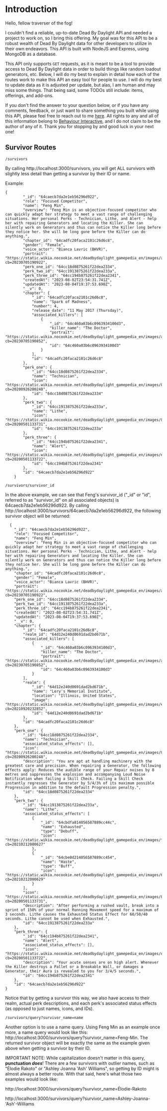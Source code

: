 # Introduction

Hello, fellow traverser of the fog! 

I couldn't find a reliable, up-to-date Dead By Daylight API and needed a project to work on, so I bring this offering. My goal was for this API to be a robust wealth of Dead By Daylight data for other developers to utilize in their own endeavors. This API is built with NodeJS and Express, using MongoDB as a database.

This API only supports `GET` requests, as it is meant to be a tool to provide access to Dead By Daylight data in order to build things like random loadout generators, etc. Below, I will do my best to explain in detail how each of the routes work to make this API an easy tool for people to use. I will do my best to update data as it is adjusted per update, but alas, I am human and may miss some things. That being said, some TODOs still include: items, offerings, and add-ons. 

If you don't find the answer to your question below, or if you have any comments, feedback, or just want to share something you built while using this API, please feel free to reach out to me [here](https://joecalvi.dev). All rights to any and all of this information belong to [Behaviour Interactive](https://www.bhvr.com/), and I do not claim to be the author of any of it. Thank you for stopping by and good luck in your next one!

## Survivor Routes

`/survivors`

By calling http://localhost:3000/survivors, you will get ALL survivors with slightly less detail than getting a survivor by their ID or name. 

Example:

```
{
        "_id": "64caecb7da2e1eb56296d922",
        "role": "Focused Competitor",
        "name": "Feng Min",
        "overview": "Feng Min is an objective-focused competitor who can quickly adapt her strategy to meet a vast range of challenging situations. Her personal Perks - Technician, Lithe, and Alert - help her with repairing Generators and locating the Killer. She can silently work on Generators and thus can notice the Killer long before they notice her. She will be long gone before the Killer can do anything.",
        "chapter_id": "64cadfc20faca2101c26d6c8",
        "gender": "Female",
        "voice_actor": "Bianca Lavric (BHVR)",
        "portrait": "https://static.wikia.nocookie.net/deadbydaylight_gamepedia_en/images/a/ac/S09_charSelect_portrait.png/revision/latest?cb=20230705190922",
        "perk_one_id": "64cc18d0875261f22dea2334",
        "perk_two_id": "64cc1913875261f22dea233a",
        "perk_three_id": "64cc194b875261f22dea2341",
        "createdAt": "2023-08-02T23:54:31.741Z",
        "updatedAt": "2023-08-04T19:37:53.690Z",
        "__v": 0,
        "chapter": {
            "_id": "64cadfc20faca2101c26d6c8",
            "name": "Spark of Madness",
            "number": 4,
            "release_date": "11 May 2017 (Thursday)",
            "associated_killers": [
                {
                    "_id": "64c460a03b6c0963934100d3",
                    "killer_name": "The Doctor",
                    "portrait": "https://static.wikia.nocookie.net/deadbydaylight_gamepedia_en/images/a/ad/K07_charSelect_portrait.png/revision/latest?cb=20230705190852",
                    "id": "64c460a03b6c0963934100d3"
                }
            ],
            "id": "64cadfc20faca2101c26d6c8"
        },
        "perk_one": {
            "_id": "64cc18d0875261f22dea2334",
            "name": "Technician",
            "icon": "https://static.wikia.nocookie.net/deadbydaylight_gamepedia_en/images/0/00/Technician.gif/revision/latest?cb=20200926200248",
            "id": "64cc18d0875261f22dea2334"
        },
        "perk_two": {
            "_id": "64cc1913875261f22dea233a",
            "name": "Lithe",
            "icon": "https://static.wikia.nocookie.net/deadbydaylight_gamepedia_en/images/8/8d/Lithe.gif/revision/latest?cb=20200501133731",
            "id": "64cc1913875261f22dea233a"
        },
        "perk_three": {
            "_id": "64cc194b875261f22dea2341",
            "name": "Alert",
            "icon": "https://static.wikia.nocookie.net/deadbydaylight_gamepedia_en/images/e/e7/Alert.gif/revision/latest?cb=20200501133722",
            "id": "64cc194b875261f22dea2341"
        },
        "id": "64caecb7da2e1eb56296d922"
    }
```

`/survivors/survivor_id`

In the above example, we can see that Feng's survivor_id ("_id" or "id", referred to as "survivor_id" on all associated objects) is 64caecb7da2e1eb56296d922. By calling http://localhost:3000/survivors/64caecb7da2e1eb56296d922, the following survivor object will be returned:

```
  {
    "_id": "64caecb7da2e1eb56296d922",
    "role": "Focused Competitor",
    "name": "Feng Min",
    "overview": "Feng Min is an objective-focused competitor who can quickly adapt her strategy to meet a vast range of challenging situations. Her personal Perks - Technician, Lithe, and Alert - help her with repairing Generators and locating the Killer. She can silently work on Generators and thus can notice the Killer long before they notice her. She will be long gone before the Killer can do anything.",
    "chapter_id": "64cadfc20faca2101c26d6c8",
    "gender": "Female",
    "voice_actor": "Bianca Lavric (BHVR)",
    "portrait": "https://static.wikia.nocookie.net/deadbydaylight_gamepedia_en/images/a/ac/S09_charSelect_portrait.png/revision/latest?cb=20230705190922",
    "perk_one_id": "64cc18d0875261f22dea2334",
    "perk_two_id": "64cc1913875261f22dea233a",
    "perk_three_id": "64cc194b875261f22dea2341",
    "createdAt": "2023-08-02T23:54:31.741Z",
    "updatedAt": "2023-08-04T19:37:53.690Z",
    "__v": 0,
    "chapter": {
        "_id": "64cadfc20faca2101c26d6c8",
        "realm_id": "64d12e240d0691dad2bd671b",
        "associated_killers": [
            {
                "_id": "64c460a03b6c0963934100d3",
                "killer_name": "The Doctor",
                "portrait": "https://static.wikia.nocookie.net/deadbydaylight_gamepedia_en/images/a/ad/K07_charSelect_portrait.png/revision/latest?cb=20230705190852",
                "id": "64c460a03b6c0963934100d3"
            }
        ],
        "realm": {
            "_id": "64d12e240d0691dad2bd671b",
            "name": "Lery's Memorial Institute",
            "location": "Illinois, United States",
            "image": "https://static.wikia.nocookie.net/deadbydaylight_gamepedia_en/images/e/e8/RealmKeyArt_07.png/revision/latest?cb=20210920232852",
            "id": "64d12e240d0691dad2bd671b"
        },
        "id": "64cadfc20faca2101c26d6c8"
    },
    "perk_one": {
        "_id": "64cc18d0875261f22dea2334",
        "name": "Technician",
        "associated_status_effects": [],
        "icon": "https://static.wikia.nocookie.net/deadbydaylight_gamepedia_en/images/0/00/Technician.gif/revision/latest?cb=20200926200248",
        "description": "You are apt at handling machinery with the greatest care and precision. When repairing a Generator, the following effects apply: Reduces the audible range of your Repair noises by 8 metres and suppresses the explosion and accompanying Loud Noise Notification when failing a Skill Check. Failing a Skill Check instantly regresses the Generator by 5/4/3% of its maximum possible Progression in addition to the default Progression penalty.",
        "id": "64cc18d0875261f22dea2334"
    },
    "perk_two": {
        "_id": "64cc1913875261f22dea233a",
        "name": "Lithe",
        "associated_status_effects": [
            {
                "_id": "64cbdfa814056587889cc44c",
                "name": "Exhausted",
                "type": "Debuff",
                "icon": "https://static.wikia.nocookie.net/deadbydaylight_gamepedia_en/images/f/f2/FulliconStatusEffects_exhaustion.png/revision/latest?cb=20210212000627"
            },
            {
                "_id": "64cbe0d214056587889cc454",
                "name": "Haste",
                "type": "Buff",
                "icon": "https://static.wikia.nocookie.net/deadbydaylight_gamepedia_en/images/6/63/FulliconStatusEffects_haste.png/revision/latest?cb=20210212000629"
            }
        ],
        "icon": "https://static.wikia.nocookie.net/deadbydaylight_gamepedia_en/images/8/8d/Lithe.gif/revision/latest?cb=20200501133731",
        "description": "After performing a rushed vault, break into a sprint of 150% of your normal Running Movement speed for a maximum of 3 seconds. Lithe causes the Exhausted Status Effect for 60/50/40 seconds. Lithe cannot be used when Exhausted.",
        "id": "64cc1913875261f22dea233a"
    },
    "perk_three": {
        "_id": "64cc194b875261f22dea2341",
        "name": "Alert",
        "associated_status_effects": [],
        "icon": "https://static.wikia.nocookie.net/deadbydaylight_gamepedia_en/images/e/e7/Alert.gif/revision/latest?cb=20200501133722",
        "description": "Your acute senses are on high alert. Whenever the Killer destroys a Pallet or a Breakable Wall, or damages a Generator, their Aura is revealed to you for 3/4/5 seconds.",
        "id": "64cc194b875261f22dea2341"
    },
    "id": "64caecb7da2e1eb56296d922"
}
```

Notice that by getting a survivor this way, we also have access to their realm, actual perk descriptions, and each perk's associated status effects (as opposed to just names, icons, and IDs).

`/survivors/query?survivor_name=name`

Another option is to use a name query. Using Feng Min as an example once more, a name query would look like this: http://localhost:3000/survivors/query?survivor_name=Feng-Min. The returned survivor object will be exactly the same as the example given above when getting a survivor by their ID.

IMPORTANT NOTE: While capitalization doesn't matter in this query, **punctuation *does***! There are a few survivors with outlier names, such as "Élodie Rakoto" or "Ashley Joanna 'Ash' Williams", so getting by ID might is almost always a better route. With that said, here's what those two examples would look like:

http://localhost:3000/survivors/query?survivor_name=Élodie-Rakoto

http://localhost:3000/survivors/query?survivor_name=Ashley-Joanna-'Ash'-Williams

